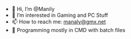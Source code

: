 - 👋 Hi, I’m @Manily
- 👀 I’m interested in Gaming and PC Stuff
- 📫 How to reach me: manaly@gmx.net
- 🧰 Programming mostly in CMD with batch files
<!---
MarcBeast/MarcBeast is a ✨ special ✨ repository because its `README.md` (this file) appears on your GitHub profile.
You can click the Preview link to take a look at your changes.
--->
